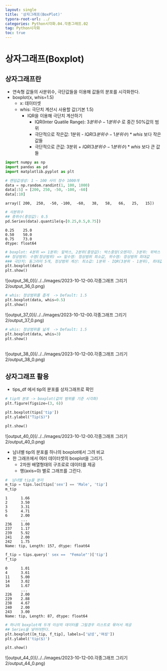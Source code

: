 ```yaml
---
layout: single
title: '상자그래프(BoxPlot)'
typora-root-url: ../
categories: Python시각화.04.각종그래프.02
tag: Python시각화
toc: true
---
```


# 상자그래프(Boxplot)

## 상자그래프란

- 연속형 값들의 사분위수, 극단값들을 이용해 값들의 분포를 시각화한다.
- boxplot(x, whis=1.5)
    - x: 데이터셋
    - whis: 극단치 계산시 사용할 값(기본 1.5)
        - IQR을 이용해 극단치 계산하기
            - IQR(Inter Quatile Range): $3분위수 - 1분위수$ 로 중간 50%값의 범위
            - 극단적으로 작은값: 1분위 - $IQR(3분위수-1분위수) * whis$   보다 작은 값들
            - 극단적으로 큰값: 3분위 + $IQR(3분위수-1분위수) * whis$  보다 큰 값들


```python
import numpy as np
import pandas as pd
import matplotlib.pyplot as plt
```


```python
# 랜덤값생성: 1 ~ 100 사이 정수 1000개
data = np.random.randint(1, 100, 1000)
data[:5] = [200, 250, -50, -100, -60]
data[:10]
```




    array([ 200,  250,  -50, -100,  -60,   38,   58,   66,   25,   15])




```python
# 사분위수
## 중위수(중앙값): 0.5
pd.Series(data).quantile(q=[0.25,0.5,0.75])
```




    0.25    25.0
    0.50    50.0
    0.75    73.0
    dtype: float64




```python
# boxplot: 4분위 => 1분위: 밑박스, 2분위(중앙값): 박스중앙(오렌지). 3분위: 위박스 -> 개수 알수없음
## 정상범위: 수염(정상범위) => 밑수염: 정상범위 최소값, 위수염: 장상범위 최대값
### 극단치: 동그라미 5개, 정상범위 계산: 최소값: 1분위 - IQR(3분위 - 1분위), 최대값: 3분위 + IQR
plt.boxplot(data)
plt.show()
```


![output_36_0](/../../images/2023-10-12-00.각종그래프 그리기2/output_36_0.png)
    



```python
# whis: 정상범위를 좁게  -> Default: 1.5
plt.boxplot(data, whis=0.5)
plt.show()
```


![output_37_0](/../../images/2023-10-12-00.각종그래프 그리기2/output_37_0.png)
    



```python
# whis: 정상범위를 넓게  -> Default: 1.5
plt.boxplot(data, whis=3)
plt.show()
```


​    
![output_38_0](/../../images/2023-10-12-00.각종그래프 그리기2/output_38_0.png)
​    

## 상자그래프 활용

- tips_df 에서 tip의 분포를 상자그래프로 확인


```python
# tip의 분포 -> boxplot(값의 범위를 기준 시각화)
plt.figure(figsize=(3, 6))

plt.boxplot(tips['tip'])
plt.ylabel("Tip($)")

plt.show()
```


![output_40_0](/../../images/2023-10-12-00.각종그래프 그리기2/output_40_0.png)
    


- 남녀별 tip의 분포를 하나의 boxplot에서 그려 비교
- 한 그래프에서 여러 데이터셋의 boxplot을 그리기.
    - 2차원 배열형태의 구조로로 데이터를 제공
    - 행(axis=0) 별로 그래프를 그린다.


```python
#  남녀별 tip을 분리
m_tip = tips.loc[tips['sex'] == 'Male', 'tip']
m_tip
```




    1      1.66
    2      3.50
    3      3.31
    5      4.71
    6      2.00
           ... 
    236    1.00
    237    1.17
    239    5.92
    241    2.00
    242    1.75
    Name: tip, Length: 157, dtype: float64




```python
f_tip = tips.query(' sex ==  "Female"')['tip']
f_tip
```




    0      1.01
    4      3.61
    11     5.00
    14     3.02
    16     1.67
           ... 
    226    2.00
    229    2.88
    238    4.67
    240    2.00
    243    3.00
    Name: tip, Length: 87, dtype: float64




```python
# 하나의 boxplot에 두개 이상의 데이터를 그릴경우 리스트로 묶어서 제공
## Series을 넣어야한다.
plt.boxplot([m_tip, f_tip], labels=['남성','여성'])
plt.ylabel('tip($)')

plt.show()
```


![output_44_0](/../../images/2023-10-12-00.각종그래프 그리기2/output_44_0.png)
    

